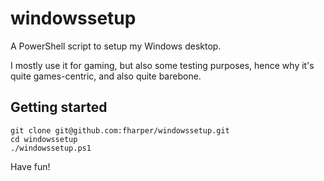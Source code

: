 # windowssetup

A PowerShell script to setup my Windows desktop.

I mostly use it for gaming, but also some testing purposes, hence why it's quite games-centric, and also quite barebone.

## Getting started

```shell
git clone git@github.com:fharper/windowssetup.git
cd windowssetup
./windowssetup.ps1
```

Have fun!
